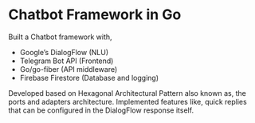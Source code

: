 # Chatbot Framework in Go

Built a Chatbot framework with,
 - Google’s DialogFlow (NLU)
 - Telegram Bot API (Frontend)
 - Go/go-fiber (API middleware)
 - Firebase Firestore (Database and logging) 

Developed based on Hexagonal Architectural Pattern also known as, the ports and adapters architecture. Implemented features like, quick replies that can be configured in the DialogFlow response itself.
